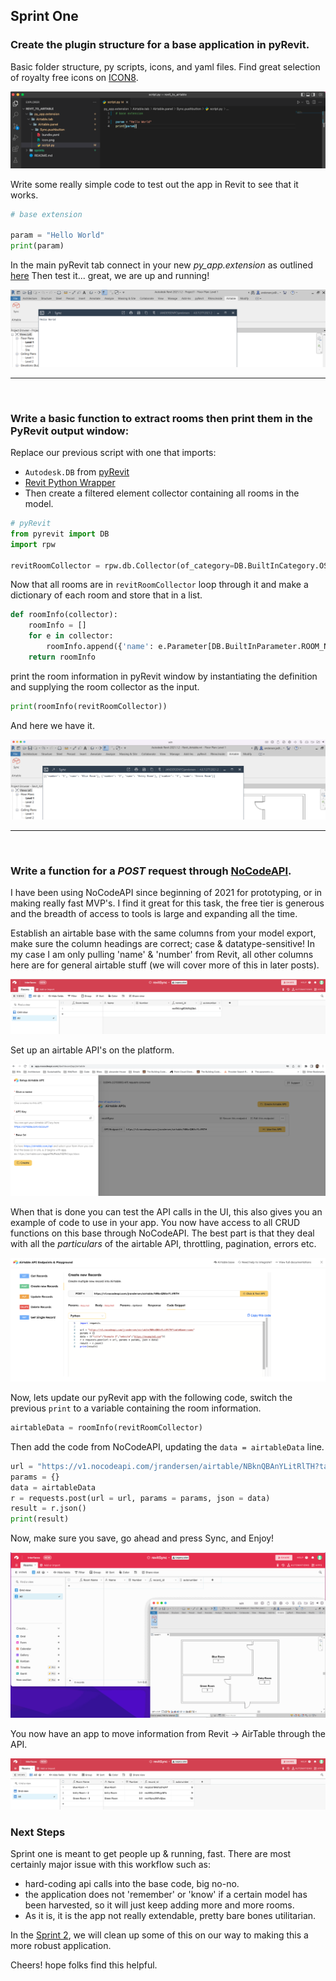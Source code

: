 ## Sprint One
### Create the plugin structure for a base application in pyRevit.

Basic folder structure, py scripts, icons, and yaml files. Find great selection of royalty free icons on [ICON8](https://icons8.com/icons).

![image](base_app_code.png)


Write some really simple code to test out the app in Revit to see that it works.
```python
# base extension

param = "Hello World"
print(param)
```


In the main pyRevit tab connect in your new *py_app.extension* as outlined [here](https://www.notion.so/Create-Your-First-Command-2509b43e28bd498fba937f5c1be7f485) 
Then test it... great, we are up and running!

![image](base_app.png)

---
<br>

### Write a basic function to extract rooms then print them in the PyRevit output window:
Replace our previous script with one that imports: 
- ```Autodesk.DB``` from [pyRevit](https://www.notion.so/pyrevitlabs/pyRevit-bd907d6292ed4ce997c46e84b6ef67a0)
- [Revit Python Wrapper](https://revitpythonwrapper.readthedocs.io/en/latest/)
- Then create a filtered element collector containing all rooms in the model.

```python
# pyRevit
from pyrevit import DB
import rpw

revitRoomCollector = rpw.db.Collector(of_category=DB.BuiltInCategory.OST_Rooms, is_not_type=True)
```

Now that all rooms are in ```revitRoomCollector``` loop through it and make a dictionary of each room and store that in a list.
```python
def roomInfo(collector):
    roomInfo = []
    for e in collector:
        roomInfo.append({'name': e.Parameter[DB.BuiltInParameter.ROOM_NAME].AsString(), 'number': e.Number})
    return roomInfo
```

print the room information in pyRevit window by instantiating the definition and supplying the room collector as the input. 
```python
print(roomInfo(revitRoomCollector))
```

And here we have it.

![image](print_rooms_output.png)

---
<br>

### Write a function for a *POST* request through [NoCodeAPI](https://nocodeapi.com/).
I have been using NoCodeAPI since beginning of 2021 for prototyping, or in making really fast MVP's. I find it great for this task, the free tier is generous and the breadth of access to tools is large and expanding all the time. 

Establish an airtable base with the same columns from your model export, make sure the column headings are correct; case & datatype-sensitive! In my case I am only pulling 'name' & 'number' from Revit, all other columns here are for general airtable stuff (we will cover more of this in later posts).

![image](airtable_rooms.png)

Set up an airtable API's on the platform.

![image](NCAPI_setup_airtable.png)

When that is done you can test the API calls in the UI, this also gives you an example of code to use in your app. 
You now have access to all CRUD functions on this base through NoCodeAPI. The best part is that they deal with all the *particulars* of the airtable API, throttling, pagination, errors etc.

![image](NCAPI_post_code.png)

Now, lets update our pyRevit app with the following code, switch the previous ```print``` to a variable containing the room information.
```python
airtableData = roomInfo(revitRoomCollector)
```

Then add the code from NoCodeAPI, updating the ```data = airtableData``` line.
```python
url = "https://v1.nocodeapi.com/jrandersen/airtable/NBknQBAnYLitRlTH?tableName=rooms"
params = {}
data = airtableData
r = requests.post(url = url, params = params, json = data)
result = r.json()
print(result)
```

Now, make sure you save, go ahead and press Sync, and Enjoy!

![image](revitSync.gif)

You now have an app to move information from Revit -> AirTable through the API.

![image](airtableSync.png)

### Next Steps
Sprint one is meant to get people up & running, fast. There are most certainly major issue with this workflow such as:
- hard-coding api calls into the base code, big no-no.
- the application does not 'remember' or 'know' if a certain model has been harvested, so it will just keep adding more and more rooms.
- As it is, it is the app not really extendable, pretty bare bones utilitarian.

In the [Sprint 2](sprints//sprint2/sprint2.md), we will clean up some of this on our way to making this a more robust application.

Cheers! hope folks find this helpful.